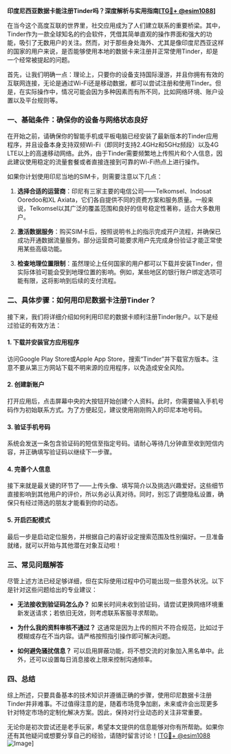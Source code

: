 **印度尼西亚数据卡能注册Tinder吗？深度解析与实用指南[[TG💪+ @esim1088](https://t.me/s/esim1088)]**

在当今这个高度互联的世界里，社交应用成为了人们建立联系的重要桥梁。其中，Tinder作为一款全球知名的约会软件，凭借其简单直观的操作界面和强大的功能，吸引了无数用户的关注。然而，对于那些身处海外、尤其是像印度尼西亚这样的国家的用户来说，是否能够使用本地的数据卡来注册并正常使用Tinder，却是一个经常被提起的问题。

首先，让我们明确一点：理论上，只要你的设备支持国际漫游，并且你拥有有效的互联网连接，无论是通过Wi-Fi还是移动数据，都可以尝试注册和使用Tinder。但是，在实际操作中，情况可能会因为多种因素而有所不同，比如网络环境、账户设置以及平台规则等。

### 一、基础条件：确保你的设备与网络状态良好

在开始之前，请确保你的智能手机或平板电脑已经安装了最新版本的Tinder应用程序，并且设备本身支持双频Wi-Fi（即同时支持2.4GHz和5GHz频段）以及4G LTE以上的高速移动网络。此外，由于Tinder需要频繁地上传照片和个人信息，因此建议使用稳定的流量套餐或者直接连接到可靠的Wi-Fi热点上进行操作。

如果你计划使用印尼当地的SIM卡，则需要注意以下几点：

1. **选择合适的运营商**：印尼有三家主要的电信公司——Telkomsel、Indosat Ooredoo和XL Axiata，它们各自提供不同的资费方案和服务质量。一般来说，Telkomsel以其广泛的覆盖范围和良好的信号稳定性著称，适合大多数用户。
   
2. **激活数据服务**：购买SIM卡后，按照说明书上的指示完成开户流程，并确保已成功开通数据流量服务。部分运营商可能要求用户先完成身份验证才能正常使用某些高级功能。

3. **检查地理位置限制**：虽然理论上任何国家的用户都可以下载并安装Tinder，但实际体验可能会受到地理位置的影响。例如，某些地区的银行账户绑定选项可能有限，这将影响到后续的支付流程。

### 二、具体步骤：如何用印尼数据卡注册Tinder？

接下来，我们将详细介绍如何利用印尼的数据卡顺利注册Tinder账户。以下是经过验证的有效方法：

#### 1. 下载并安装官方应用程序
访问Google Play Store或Apple App Store，搜索“Tinder”并下载官方版本。注意不要从第三方网站下载不明来源的应用程序，以免造成安全风险。

#### 2. 创建新账户
打开应用后，点击屏幕中央的大按钮开始创建个人资料。此时，你需要输入手机号码作为初始联系方式。为了方便起见，建议使用刚刚购入的印尼本地号码。

#### 3. 验证手机号码
系统会发送一条包含验证码的短信至指定号码。请耐心等待几分钟直至收到短信内容，并正确填写验证码以继续下一步骤。

#### 4. 完善个人信息
接下来就是最关键的环节了——上传头像、填写简介以及挑选兴趣爱好。这些细节直接影响到其他用户的评价，所以务必认真对待。同时，别忘了调整隐私设置，确保只有经过筛选的朋友才能看到你的动态。

#### 5. 开启匹配模式
最后一步是启动定位服务，并根据自己的喜好设定搜索范围及性别偏好。一旦准备就绪，就可以开始与其他潜在对象互动啦！

### 三、常见问题解答

尽管上述方法已经足够详细，但在实际使用过程中仍可能出现一些意外状况。以下是针对这些问题给出的专业建议：

- **无法接收到验证码怎么办？**
  如果长时间未收到验证码，请尝试更换网络环境重新发送请求；若依旧无效，则考虑联系客服寻求帮助。

- **为什么我的资料审核不通过？**
  这通常是因为上传的照片不符合规范，比如过于模糊或存在不当内容。请严格按照指引操作即可解决问题。

- **如何避免骚扰信息？**
  可以启用屏蔽功能，将不想交流的对象加入黑名单中。此外，还可以设置每日消息接收上限来控制沟通频率。

### 四、总结

综上所述，只要具备基本的技术知识并遵循正确的步骤，使用印尼数据卡注册Tinder并非难事。不过值得注意的是，随着市场竞争加剧，未来或许会出现更多针对特定市场的定制化解决方案。因此，保持对行业动态的关注非常重要。

无论你是初次尝试还是老手玩家，希望本文提供的信息能够对你有所帮助。如果你还有其他疑问或想要分享自己的经验，请随时留言讨论！[[TG💪+ @esim1088](https://t.me/s/esim1088) ![Image](https://i.postimg.cc/4NQfJmqS/Snipaste-2025-05-13-00-14-12.png)]